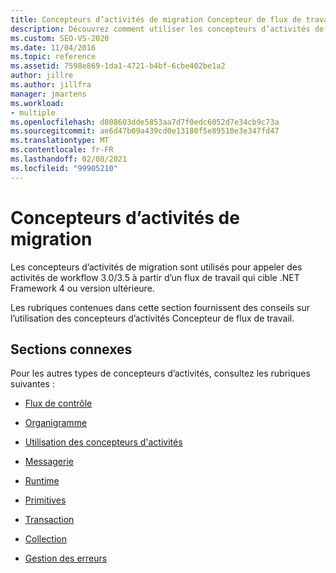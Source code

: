 ```yaml
---
title: Concepteurs d’activités de migration Concepteur de flux de travail
description: Découvrez comment utiliser les concepteurs d’activités de migration pour appeler des activités de workflow 3.0/3.5 à partir d’un flux de travail qui cible .NET Framework 4 ou version ultérieure.
ms.custom: SEO-VS-2020
ms.date: 11/04/2016
ms.topic: reference
ms.assetid: 7598e869-1da1-4721-b4bf-6cbe402be1a2
author: jillre
ms.author: jillfra
manager: jmartens
ms.workload:
- multiple
ms.openlocfilehash: d808603dde5853aa7d7f0edc6052d7e34cb9c73a
ms.sourcegitcommit: ae6d47b09a439cd0e13180f5e89510e3e347fd47
ms.translationtype: MT
ms.contentlocale: fr-FR
ms.lasthandoff: 02/08/2021
ms.locfileid: "99905210"
---
```

# <a name="migration-activity-designers"></a>Concepteurs d’activités de migration

Les concepteurs d’activités de migration sont utilisés pour appeler des activités de workflow 3.0/3.5 à partir d’un flux de travail qui cible .NET Framework 4 ou version ultérieure.

Les rubriques contenues dans cette section fournissent des conseils sur l’utilisation des concepteurs d’activités Concepteur de flux de travail.

## <a name="related-sections"></a>Sections connexes

Pour les autres types de concepteurs d’activités, consultez les rubriques suivantes :

- [Flux de contrôle](../workflow-designer/control-flow-activity-designers.md)

- [Organigramme](../workflow-designer/flowchart-activity-designers.md)

- [Utilisation des concepteurs d'activités](control-flow-activity-designers.md)

- [Messagerie](../workflow-designer/messaging-activity-designers.md)

- [Runtime](../workflow-designer/runtime-activity-designers.md)

- [Primitives](../workflow-designer/primitives-activity-designers.md)

- [Transaction](../workflow-designer/transaction-activity-designers.md)

- [Collection](../workflow-designer/collection-activity-designers.md)

- [Gestion des erreurs](../workflow-designer/error-handling-activity-designers.md)